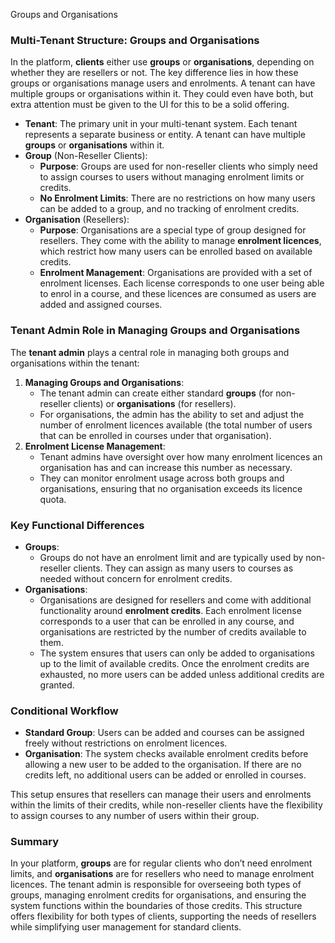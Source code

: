 Groups and Organisations

### Multi-Tenant Structure: Groups and Organisations

In the platform, **clients** either use **groups** or **organisations**, depending on whether they are resellers or not. The key difference lies in how these groups or organisations manage users and enrolments. A tenant can have multiple groups or organisations within it. They could even have both, but extra attention must be given to the UI for this to be a solid offering.

*   **Tenant**: The primary unit in your multi-tenant system. Each tenant represents a separate business or entity. A tenant can have multiple **groups** or **organisations** within it.
*   **Group** (Non-Reseller Clients):
    *   **Purpose**: Groups are used for non-reseller clients who simply need to assign courses to users without managing enrolment limits or credits.
    *   **No Enrolment Limits**: There are no restrictions on how many users can be added to a group, and no tracking of enrolment credits.
*   **Organisation** (Resellers):
    *   **Purpose**: Organisations are a special type of group designed for resellers. They come with the ability to manage **enrolment licences**, which restrict how many users can be enrolled based on available credits.
    *   **Enrolment Management**: Organisations are provided with a set of enrolment licenses. Each license corresponds to one user being able to enrol in a course, and these licences are consumed as users are added and assigned courses.

### Tenant Admin Role in Managing Groups and Organisations

The **tenant admin** plays a central role in managing both groups and organisations within the tenant:

1.  **Managing Groups and Organisations**:
    *   The tenant admin can create either standard **groups** (for non-reseller clients) or **organisations** (for resellers).
    *   For organisations, the admin has the ability to set and adjust the number of enrolment licences available (the total number of users that can be enrolled in courses under that organisation).
2.  **Enrolment License Management**:
    *   Tenant admins have oversight over how many enrolment licences an organisation has and can increase this number as necessary.
    *   They can monitor enrolment usage across both groups and organisations, ensuring that no organisation exceeds its licence quota.

### Key Functional Differences

*   **Groups**:
    *   Groups do not have an enrolment limit and are typically used by non-reseller clients. They can assign as many users to courses as needed without concern for enrolment credits.
*   **Organisations**:
    *   Organisations are designed for resellers and come with additional functionality around **enrolment credits**. Each enrolment license corresponds to a user that can be enrolled in any course, and organisations are restricted by the number of credits available to them.
    *   The system ensures that users can only be added to organisations up to the limit of available credits. Once the enrolment credits are exhausted, no more users can be added unless additional credits are granted.

### Conditional Workflow

*   **Standard Group**: Users can be added and courses can be assigned freely without restrictions on enrolment licences.
*   **Organisation**: The system checks available enrolment credits before allowing a new user to be added to the organisation. If there are no credits left, no additional users can be added or enrolled in courses.

This setup ensures that resellers can manage their users and enrolments within the limits of their credits, while non-reseller clients have the flexibility to assign courses to any number of users within their group.

### Summary

In your platform, **groups** are for regular clients who don’t need enrolment limits, and **organisations** are for resellers who need to manage enrolment licences. The tenant admin is responsible for overseeing both types of groups, managing enrolment credits for organisations, and ensuring the system functions within the boundaries of those credits. This structure offers flexibility for both types of clients, supporting the needs of resellers while simplifying user management for standard clients.